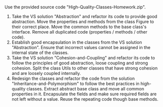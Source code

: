 Use the provided source code "High-Quality-Classes-Homework.zip".
01. Take the VS solution "Abstraction" and refactor its code to provide good abstraction. Move the properties and methods from the class Figure to their correct place. Move the common methods to the base class's interface. Remove all duplicated code (properties / methods / other code).
02. Establish good encapsulation in the classes from the VS solution "Abstraction". Ensure that incorrect values cannot be assigned in the internal state of the classes.
03. Take the VS solution "Cohesion-and-Coupling" and refactor its code to follow the principles of good abstraction, loose coupling and strong cohesion. Split the class Utils to other classes that have strong cohesion and are loosely coupled internally.
04. Redesign the classes and refactor the code from the solution "Inheritance-and-Polymorphism" to follow the best practices in high-quality classes. Extract abstract base class and move all common properties in it. Encapsulate the fields and make sure required fields are not left without a value. Reuse the repeating code though base methods.
